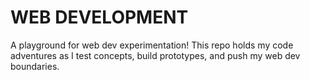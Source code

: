 # WEB DEVELOPMENT
A playground for web dev experimentation! This repo holds my code adventures as I test concepts, build prototypes, and push my web dev boundaries.
